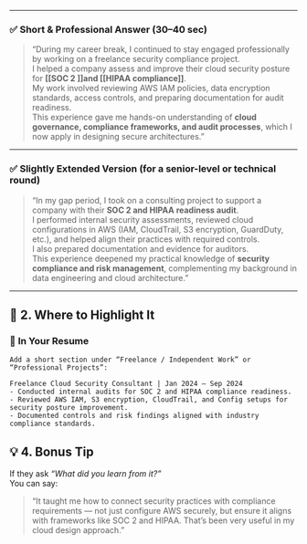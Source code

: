 
---

### ✅ **Short & Professional Answer (30–40 sec)**

> “During my career break, I continued to stay engaged professionally by working on a freelance security compliance project.  
> I helped a company assess and improve their cloud security posture for **[[SOC 2 ]]and [[HIPAA compliance]]**.  
> My work involved reviewing AWS IAM policies, data encryption standards, access controls, and preparing documentation for audit readiness.  
> This experience gave me hands-on understanding of **cloud governance, compliance frameworks, and audit processes**, which I now apply in designing secure architectures.”

---

### ✅ **Slightly Extended Version (for a senior-level or technical round)**

> “In my gap period, I took on a consulting project to support a company with their **SOC 2 and HIPAA readiness audit**.  
> I performed internal security assessments, reviewed cloud configurations in AWS (IAM, CloudTrail, S3 encryption, GuardDuty, etc.), and helped align their practices with required controls.  
> I also prepared documentation and evidence for auditors.  
> This experience deepened my practical knowledge of **security compliance and risk management**, complementing my background in data engineering and cloud architecture.”

---

## 🧩 **2. Where to Highlight It**

### 📄 **In Your Resume**

	Add a short section under “Freelance / Independent Work” or “Professional Projects”:

```
Freelance Cloud Security Consultant | Jan 2024 – Sep 2024
- Conducted internal audits for SOC 2 and HIPAA compliance readiness.
- Reviewed AWS IAM, S3 encryption, CloudTrail, and Config setups for security posture improvement.
- Documented controls and risk findings aligned with industry compliance standards.

```

## 💡 **4. Bonus Tip**

If they ask _“What did you learn from it?”_  
You can say:

> “It taught me how to connect security practices with compliance requirements — not just configure AWS securely, but ensure it aligns with frameworks like SOC 2 and HIPAA. That’s been very useful in my cloud design approach.”